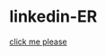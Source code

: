 # linkedin-ER

[click me please](https://github.com/theniteshnarang/linkedin-ER/blob/main/linkedin-er.png)
